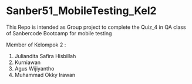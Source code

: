 # Sanber51_MobileTesting_Kel2
This Repo is intended as Group project to complete the Quiz_4 in QA class of Sanbercode Bootcamp for mobile testing

Member of Kelompok 2 :

1. Juliandita Safira Hisbillah
2. Kurniawan
3. Agus Wijiyantho
4. Muhammad Okky Irawan

